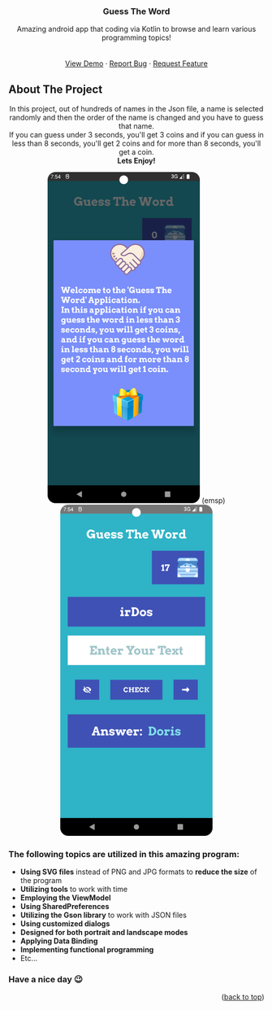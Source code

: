 <div align="center">


  <h3 align="center">Guess The Word</h3>

  <p align="center">
    Amazing android app that coding via Kotlin to browse and learn various programming topics!
    <br />
    <br />
    <br />
    <a href="https://github.com/mralirezasoheili/guess-the-word/blob/master/art/app.png">View Demo</a>
    ·
    <a href="https://github.com/mralirezasoheili/guess-the-word/issues/new?labels=bug&template=bug-report---.md">Report Bug</a>
    ·
    <a href="https://github.com/mralirezasoheili/guess-the-word/issues/new?labels=enhancement&template=feature-request---.md">Request Feature</a>
  </p>
</div>



<!-- ABOUT THE PROJECT -->
## About The Project
<p align="center"> In this project, out of hundreds of names in the Json file, a name is selected randomly and then the order of the name is changed and you have to guess that name.</br>If you can guess under 3 seconds, you'll get 3 coins and if you can guess in less than 8 seconds, you'll get 2 coins and for  more than 8 seconds, you'll get a coin.</br><b>Lets Enjoy!</b>
</p>

<div align="center">
<img src="https://github.com/mralirezasoheili/guess-the-word/blob/master/art/shot1.png" alt="first screen shot from the application" width="300" /> (emsp)
<img src="https://github.com/mralirezasoheili/guess-the-word/blob/master/art/shot2.png" alt="second screen shot from the application" width="300" />
</div>

### The following topics are utilized in this amazing program:
* **Using SVG files** instead of PNG and JPG formats to **reduce the size** of the program
* **Utilizing tools** to work with time
* **Employing the ViewModel**
* **Using SharedPreferences**
* **Utilizing the Gson library** to work with JSON files
* **Using customized dialogs**
* **Designed for both portrait and landscape modes**
* **Applying Data Binding**
* **Implementing functional programming**
* Etc...

### Have a nice day &#128521;
<p align="right">(<a href="#about-the-project">back to top</a>)</p>

